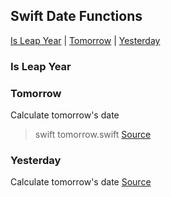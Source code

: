 
## Swift Date Functions

[Is Leap Year](##Is-Leap-Year) | [Tomorrow](##Tomorrow) | [Yesterday](##Yesterday)

### Is Leap Year

### Tomorrow
Calculate tomorrow's date

> swift tomorrow.swift
[Source](tomorrow.swift)

### Yesterday
Calculate tomorrow's date
[Source](yesterday.swift)

